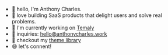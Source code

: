 - 👋 hello, I'm Anthony Charles.
- 👀 love building SaaS products that delight users and solve real problems.
- 🌱 I'm currently working on [Temaly](https://temaly.com/)
- 💌 inquiries: [hello@anthonycharles.work](mailto:hello@anthonycharles.work)
- 🔭 checkout my [theme library](https://themes.temaly.com/) 
- 😄 let's connent!

<!--
**anthonylan/anthonylan** is a ✨ _special_ ✨ repository because its `README.md` (this file) appears on your GitHub profile.

Here are some ideas to get you started:

- 🔭 I’m currently working on ...
- 🌱 I’m currently learning ...
- 👯 I’m looking to collaborate on ...
- 🤔 I’m looking for help with ...
- 💬 Ask me about ...
- 📫 How to reach me: ...
- 😄 Pronouns: ...
- ⚡ Fun fact: ...
-->
